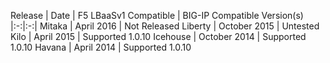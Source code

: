 
Release | Date | F5 LBaaSv1 Compatible | BIG-IP Compatible Version\(s\)
|:-:|:-:|
Mitaka  | April 2016 | Not Released
Liberty | October 2015 | Untested
Kilo | April 2015  | Supported 1.0.10
Icehouse | October 2014 | Supported 1.0.10
Havana | April 2014 | Supported 1.0.10

